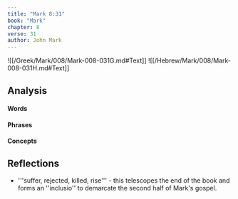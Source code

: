 ```yaml
---
title: "Mark 8:31"
book: "Mark"
chapter: 8
verse: 31
author: John Mark
---
```

![[/Greek/Mark/008/Mark-008-031G.md#Text]]
![[/Hebrew/Mark/008/Mark-008-031H.md#Text]]

## Analysis

#### Words

#### Phrases

#### Concepts

## Reflections

* '''suffer, rejected, killed, rise''' - this telescopes the end of the book and forms an ''inclusio'' to demarcate the second half of Mark's gospel.
